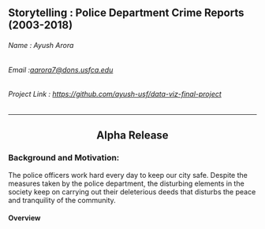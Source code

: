 ## Storytelling : Police Department Crime Reports (2003-2018)
###### Name : Ayush Arora
###### Email :aarora7@dons.usfca.edu
###### Project Link : https://github.com/ayush-usf/data-viz-final-project

---
## <center>Alpha Release</center>
### Background and Motivation: 

The police officers work hard every day to keep our city safe. Despite the measures taken by the police department, the disturbing elements in the society keep on carrying out their deleterious deeds that disturbs the peace and tranquility of the community. 

#### Overview

